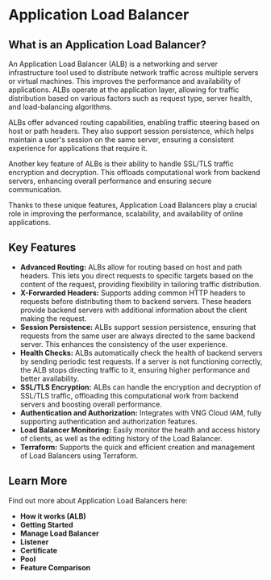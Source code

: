 # Application Load Balancer

## What is an Application Load Balancer?

An Application Load Balancer (ALB) is a networking and server infrastructure tool used to distribute network traffic across multiple servers or virtual machines. This improves the performance and availability of applications. ALBs operate at the application layer, allowing for traffic distribution based on various factors such as request type, server health, and load-balancing algorithms.

ALBs offer advanced routing capabilities, enabling traffic steering based on host or path headers. They also support session persistence, which helps maintain a user's session on the same server, ensuring a consistent experience for applications that require it.

Another key feature of ALBs is their ability to handle SSL/TLS traffic encryption and decryption. This offloads computational work from backend servers, enhancing overall performance and ensuring secure communication.

Thanks to these unique features, Application Load Balancers play a crucial role in improving the performance, scalability, and availability of online applications.

## Key Features

* **Advanced Routing:** ALBs allow for routing based on host and path headers. This lets you direct requests to specific targets based on the content of the request, providing flexibility in tailoring traffic distribution.
* **X-Forwarded Headers:** Supports adding common HTTP headers to requests before distributing them to backend servers. These headers provide backend servers with additional information about the client making the request.
* **Session Persistence:** ALBs support session persistence, ensuring that requests from the same user are always directed to the same backend server. This enhances the consistency of the user experience.
* **Health Checks:** ALBs automatically check the health of backend servers by sending periodic test requests. If a server is not functioning correctly, the ALB stops directing traffic to it, ensuring higher performance and better availability.
* **SSL/TLS Encryption:** ALBs can handle the encryption and decryption of SSL/TLS traffic, offloading this computational work from backend servers and boosting overall performance.
* **Authentication and Authorization:** Integrates with VNG Cloud IAM, fully supporting authentication and authorization features.
* **Load Balancer Monitoring:** Easily monitor the health and access history of clients, as well as the editing history of the Load Balancer.
* **Terraform:** Supports the quick and efficient creation and management of Load Balancers using Terraform.

## Learn More

Find out more about Application Load Balancers here:

* **How it works (ALB)**
* **Getting Started**
* **Manage Load Balancer**
* **Listener**
* **Certificate**
* **Pool**
* **Feature Comparison**
